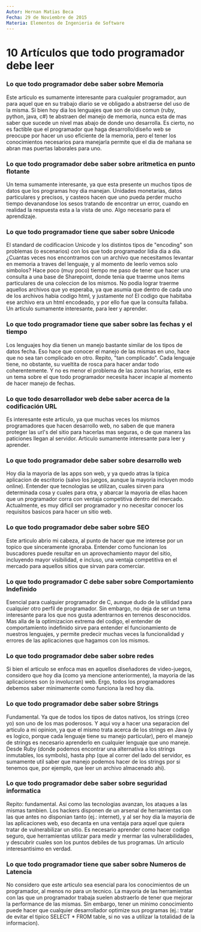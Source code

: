 ```yaml
---
Autor: Hernan Matias Beca
Fecha: 29 de Noviembre de 2015
Materia: Elementos de Ingenieria de Software
---
```


# 10 Artículos que todo programador debe leer

### Lo que todo programador debe saber sobre Memoria

Este articulo es sumamente interesante para cualquier programador, aun para aquel que en su trabajo diario se ve obligado a abstraerse del uso de la misma. Si bien hoy dia los lenguajes que son de uso comun (ruby, python, java, c#) te abstraen del manejo de memoria, nunca esta de mas saber que sucede un nivel mas abajo de donde uno desarrolla. Es cierto, no es factible que el programador que haga desarrollo/diseño web se preocupe por hacer un uso eficiente de la memoria, pero el tener los conocimientos necesarios para manejarla permite que el dia de mañana se abran mas puertas laborales para uno.

### Lo que todo programador debe saber sobre aritmetica en punto flotante

Un tema sumamente interesante, ya que esta presente un muchos tipos de datos que los programas hoy dia manejan. Unidades monetarias, datos particulares y precisos, y casteos hacen que uno pueda perder mucho tiempo devanandose los sesos tratando de encontrar un error, cuando en realidad la respuesta esta a la vista de uno. Algo necesario para el aprendizaje.

### Lo que todo programador tiene que saber sobre Unicode

El standard de codificacion Unicode y los distintos tipos de "encoding" son problemas (o escenarios) con los que todo programador lidia dia a dia. ¿Cuantas veces nos encontramos con un archivo que necesitamos levantar en memoria a traves del lenguaje, y al momento de leerlo vemos solo simbolos?
Hace poco (muy poco) tiempo me paso de tener que hacer una consulta a una base de Sharepoint, donde tenia que traerme unos items particulares de una coleccion de los mismos. No podia lograr traerme aquellos archivos que yo esperaba, ya que asumia que dentro de cada uno de los archivos habia codigo html, y justamente no! El codigo que habitaba ese archivo era un html encodeado, y por ello fue que la consulta fallaba. 
Un articulo sumamente interesante, para leer y aprender.

### Lo que todo programador tiene que saber sobre las fechas y el tiempo

Los lenguajes hoy dia tienen un manejo bastante similar de los tipos de datos fecha. Eso hace que conocer el manejo de las mismas en uno, hace que no sea tan complicado en otro. Repito, "tan complicado". Cada lenguaje tiene, no obstante, su vueltita de rosca para hacer andar todo coherentemente. Y no es menor el problema de las zonas horarias, este es un tema sobre el que todo programador necesita hacer incapie al momento de hacer manejo de fechas.

### Lo que todo desarrollador web debe saber acerca de la codificación URL

Es interesante este articulo, ya que muchas veces los mismos programadores que hacen desarrollo web, no saben de que manera proteger las url's del sitio para hacerlas mas seguras, o de que manera las paticiones llegan al servidor. Articulo sumamente interesante para leer y aprender.

### Lo que todo programador debe saber sobre desarrollo web

Hoy dia la mayoria de las apps son web, y ya quedo atras la tipica aplicacion de escritorio (salvo los juegos, aunque la mayoria incluyen modo online). Entender que tecnologias se utilizan, cuales sirven para determinada cosa y cuales para otra, y abarcar la mayoria de ellas hacen que un programador corra con ventaja competitiva dentro del mercado. Actualmente, es muy dificil ser programador y no necesitar conocer los requisitos basicos para hacer un sitio web.

### Lo que todo programador debe saber sobre SEO

Este articulo abrio mi cabeza, al punto de hacer que me interese por un topico que sinceramente ignoraba. Entender como funcionan los buscadores puede resultar en un aprovechamiento mayor del sitio, incluyendo mayor visibilidad, e incluso, una ventaja competitiva en el mercado para aquellos sitios que sirvan para comerciar.

### Lo que todo programador C debe saber sobre Comportamiento Indefinido

Esencial para cualquier programador de C, aunque dudo de la utilidad para cualquier otro perfil de programador. Sin embargo, no deja de ser un tema interesante para los que nos gusta adentrarnos en terrenos desconocidos. Mas alla de la optimizacion extrema del codigo, el entender de comportamiento indefinido sirve para entender el funcionamiento de nuestros lenguajes, y permite predecir muchas veces la funcionalidad y errores de las aplicaciones que hagamos con los mismos.

### Lo que todo programador debe saber sobre redes

Si bien el articulo se enfoca mas en aquellos diseñadores de video-juegos, considero que hoy dia (como ya mencione anteriormente), la mayoria de las aplicaciones son (o involucran) web. Ergo, todos los programadores debemos saber minimamente como funciona la red hoy dia.

### Lo que todo programador debe saber sobre Strings

Fundamental. Ya que de todos los tipos de datos nativos, los strings (creo yo) son uno de los mas poderosos. Y aqui voy a hacer una separacion del articulo a mi opinion, ya que el mismo trata acerca de los strings en Java (y es logico, porque cada lenguaje tiene su manejo particular), pero el manejo de strings es necesario aprenderlo en cualquier lenguaje que uno maneje. Desde Ruby (donde podemos encontrar una alternativa a los strings inmutables, los symbols), hasta php (que al correr del lado del servidor, es sumamente util saber que manejo podemos hacer de los strings por si tenemos que, por ejemplo, que leer un archivo almacenado ahi).

### Lo que todo programador debe saber sobre seguridad informatica

Repito: fundamental. Asi como las tecnologias avanzan, los ataques a las mismas tambien. Los hackers disponen de un arsenal de herramientas con las que antes no disponian tanto (ej.: internet), y al ser hoy dia la mayoria de las aplicaciones web, eso decanta en una ventaja para aquel que quiera tratar de vulnerabilizar un sitio. Es necesario aprender como hacer codigo seguro, que herramientas utilizar para medir y mermar las vulnerabilidades, y descubrir cuales son los puntos debiles de tus programas. Un articulo interesantisimo en verdad.

### Lo que todo programador tiene que saber sobre Numeros de Latencia 

No considero que este articulo sea esencial para los conocimientos de un programador, al menos no para un tecnico. La mayoria de las herramientas con las que un programador trabaja suelen abstraerlo de tener que mejorar la performance de las mismas. Sin embargo, tener un minimo conocimiento puede hacer que cualquier desarrollador optimize sus programas (ej.: tratar de evitar el tipico SELECT * FROM table, si no vas a utilizar la totalidad de la informacion).
